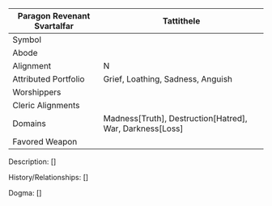 | Paragon Revenant Svartalfar | Tattithele |
| --- | --- |
| Symbol |
| Abode |
| Alignment | N | 
| Attributed Portfolio | Grief, Loathing, Sadness, Anguish | 
| Worshippers | 
| Cleric Alignments |
| Domains | Madness[Truth], Destruction[Hatred], War, Darkness[Loss]
| Favored Weapon |

Description: 
    []

History/Relationships:
    []
    
Dogma: 
    []
